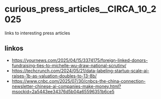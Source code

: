 # curious_press_articles__CIRCA_10_2025
links to interesting press articles

## linkos 

- https://yournews.com/2025/04/15/3374175/foreign-linked-donors-fundraising-ties-to-michelle-wu-draw-national-scrutiny/
- https://techcrunch.com/2024/05/21/data-labeling-startup-scale-ai-raises-1b-as-valuation-doubles-to-13-8b/ 
- https://www.cnbc.com/2025/07/30/cnbcs-the-china-connection-newsletter-chinese-ai-companies-make-money.html?msockid=2a5443ee34376d5b04a65596351b6ce5
